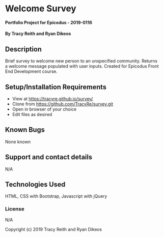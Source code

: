 # Welcome Survey

#### Portfolio Project for Epicodus - 2019-0116

#### By Tracy Reith and Ryan Dikeos

## Description

Brief survey to welcome new person to an unspecified community. Returns a welcome message populated with user inputs. Created for Epicodus Front End Development course.


## Setup/Installation Requirements

* View at https://tracyre.github.io/survey/
* Clone from https://github.com/TracyRe/survey.git
* Open in browser of your choice
* Edit files as desired


## Known Bugs

None known

## Support and contact details

N/A

## Technologies Used

HTML, CSS with Bootstrap, Javascript with jQuery

### License

N/A

Copyright (c) 2019 Tracy Reith and Ryan Dikeos
